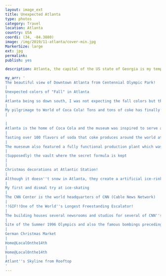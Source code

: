 ```yaml
---
layout: image_ext
title: Unexpected Atlanta
type: photos
category: Travel
location: Atlanta
country: USA
coordi: (34, -84.3880)
image: /img/2019/11-atlanta/cover-min.jpg
MarkerSize: large
ext: jpg
permalink: 
publish: yes

description: Atlanta, the capital of the US state of Georgia is my temporary home for about 2 years during my Master's. The ignorant me never cared about the city before GeorgiaTech happened. As it turns out, the city is quite integral and important part of the economy and culture with HQs of Coca Cola, CNN, ATT, BoFA and having hosted Summer Olympics even before I was born.

my_arr: '
The beautiful view of Downtown Atlanta from Centennial Olympic Park!
|
Unexpected colors of "Fall" in Atlanta
|
Atlanta being so down south, I was not expecting the fall colors but this was a pleasant surprise. 
|
My pilgrimage to World of Coca Cola! Tons and tons of coke has finally paid off!
|

|
Atlanta is the home of Coca Cola and the museum was inspired to serve as a continuation of Coca-Cola history dating back to 1886
|
Tasting over 100 flavors of soda that coke produces around the world at one single place! Worth every penny!
|
The mueseum also featured a fully functional production plant which was recently closed citing costs and now runs in in simulation.
|
(Supposedly) the vault where the secret formula is kept
|
|
Christmas decorations at Atlantic Station!
|
Although it doesn''t snow in Atlanta, they create a artificial ice-rink for people to enjoy the sport in winters.
|
My first and dismal try at ice-skating
|
The CNN Center is the world headquarters of CNN (Cable News Network)
|
!!GIF!!One of the World''s Longest Freestanding Escalator!
|
The building houses several newsrooms and studios for several of CNN''s news channels!
|
Site of the Summer 1996 Olympics and also the famous bombings preceding that.
|
German Christmas Market
|
Home@LocalOnthe14th
|
Home@LocalOnthe14th
|
Atlant''s Skyline from Rooftop
'
---
```

<!-- http://compressjpeg.com -->
<!-- http://compressimage.toolur.com/ 1024, 400-->
<!-- https://ezgif.com/optimize/ remove second and then lossy 50 -->

